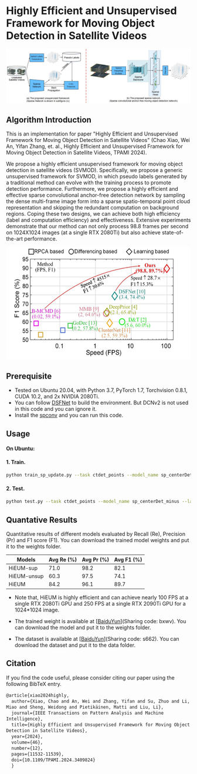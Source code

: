 # Highly Efficient and Unsupervised Framework for Moving Object Detection in Satellite Videos

![outline](./readme/framework.jpg)

## Algorithm Introduction

This is an implementation for paper "Highly Efficient and Unsupervised Framework for Moving Object Detection in Satellite Videos" (Chao Xiao, Wei An, Yifan Zhang, et. al., Highly Efficient and Unsupervised Framework for Moving Object Detection in Satellite Videos, TPAMI 2024).

We propose a highly efficient unsupervised framework for moving object detection in satellite videos (SVMOD). Specifically, we propose a generic unsupervised framework for SVMOD, in which pseudo labels generated by a traditional method can evolve with the training process to promote detection performance. Furthermore, we propose a highly efficient and effective sparse convolutional anchor-free detection network by sampling the dense multi-frame image form into a sparse spatio-temporal point cloud representation and skipping the redundant computation on background regions. Coping these two designs, we can achieve both high efficiency (label and computation efficiency) and effectiveness. Extensive experiments demonstrate that our method can not only process 98.8 frames per second on 1024X1024 images (at a single RTX 2080Ti) but also achieve state-of-the-art performance.

<img src="./readme/performance.jpg" width="540" height="307">

## Prerequisite
* Tested on Ubuntu 20.04, with Python 3.7, PyTorch 1.7, Torchvision 0.8.1, CUDA 10.2, and 2x NVIDIA 2080Ti.
* You can follow [DSFNet](https://github.com/ChaoXiao12/Moving-object-detection-DSFNet) to build the environment. But DCNv2 is not used in this code and you can ignore it.
* Install the [spconv](https://github.com/traveller59/spconv) and you can run this code.

## Usage

#### On Ubuntu:
#### 1. Train.
```bash
python train_sp_update.py --task ctdet_points --model_name sp_centerDet_minus --layers 3 --datasetname rs_car --data_mode multi --data_dir ./datasets/RsCarData/ --gpus 0 --exp_name unsupervised_iterative_ --sup_mode 3 --unsup_iter 10 --off_flag True --down_ratio 1 --seqLen 20 --conf_filtered 0.2 --val_intervals 5 --lr 1.25e-4 --lr_step 30,45 --num_epochs 55 --batch_size 6 --data_sampling 5
```

#### 2. Test.
```bash
python test.py --task ctdet_points --model_name sp_centerDet_minus --layers 3 --gpus 0 --datasetname rs_car --data_mode multi --data_dir ./datasets/RsCarData/ --sup_mode 3 --unsup_iter 10 --off_flag True --down_ratio 1 --seqLen 20 --gpus 0 --load_model ./weights/trained_model/model_best.pth 
```

## Quantative Results 

Quantitative results of different models evaluated by Recall (Re), Precision (Pr) and F1 score (F1). You can download the trained model weights and put it to the weights folder.

|  Models     | Avg Re (%)|Avg Pr (%)|Avg F1 (%)|
|--------------|-----------|-----|-----|
| HiEUM-sup    |     71.0     |98.2     |82.1     |
| HiEUM-unsup  |     60.3     |97.5     |74.1     |
| HiEUM        |     84.2     |96.1     |89.7     |

* Note that, HiEUM is highly efficient and can achieve nearly 100 FPS at a single RTX 2080Ti GPU and 250 FPS at a single RTX 2090Ti GPU for a 1024*1024 image.

* The trained weight is available at [[BaiduYun](https://pan.baidu.com/s/1uZxeJiIRl4OIEZWXG8M0fw?pwd=bxwv)](Sharing code: bxwv). You can download the model and put it to the weights folder.

* The dataset is available at [[BaiduYun](https://pan.baidu.com/s/16a2NmJuWeZ4Ywn0MKiF6Vg?pwd=s662)](Sharing code: s662). You can download the dataset and put it to the data folder.

## Citation
If you find the code useful, please consider citing our paper using the following BibTeX entry.
```
@article{xiao2024highly,
  author={Xiao, Chao and An, Wei and Zhang, Yifan and Su, Zhuo and Li, Miao and Sheng, Weidong and Pietikäinen, Matti and Liu, Li},
  journal={IEEE Transactions on Pattern Analysis and Machine Intelligence}, 
  title={Highly Efficient and Unsupervised Framework for Moving Object Detection in Satellite Videos}, 
  year={2024},
  volume={46},
  number={12},
  pages={11532-11539},
  doi={10.1109/TPAMI.2024.3409824}
  }
```